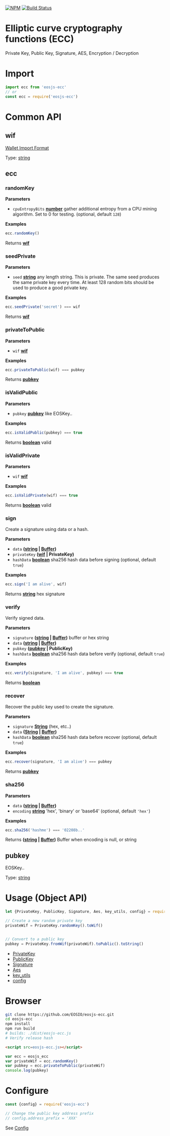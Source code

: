 [![NPM](https://img.shields.io/npm/v/eosjs-ecc.svg)](https://www.npmjs.org/package/eosjs-ecc)
[![Build Status](https://travis-ci.org/EOSIO/eosjs-ecc.svg?branch=master)](https://travis-ci.org/EOSIO/eosjs-ecc)

# Elliptic curve cryptography functions (ECC)

Private Key, Public Key, Signature, AES, Encryption / Decryption

# Import

```js
import ecc from 'eosjs-ecc'
// or
const ecc = require('eosjs-ecc')
```

# Common API

<!-- Generated by documentation.js. Update this documentation by updating the source code. -->

## wif

[Wallet Import Format](https://en.bitcoin.it/wiki/Wallet_import_format)

Type: [string](https://developer.mozilla.org/en-US/docs/Web/JavaScript/Reference/Global_Objects/String)

## ecc

### randomKey

**Parameters**

-   `cpuEntropyBits` **[number](https://developer.mozilla.org/en-US/docs/Web/JavaScript/Reference/Global_Objects/Number)** gather additional entropy
    from a CPU mining algorithm.  Set to 0 for testing. (optional, default `128`)

**Examples**

```javascript
ecc.randomKey()
```

Returns **[wif](#wif)** 

### seedPrivate

**Parameters**

-   `seed` **[string](https://developer.mozilla.org/en-US/docs/Web/JavaScript/Reference/Global_Objects/String)** any length string.  This is private.  The same
    seed produces the same private key every time.  At least 128 random
    bits should be used to produce a good private key.

**Examples**

```javascript
ecc.seedPrivate('secret') === wif
```

Returns **[wif](#wif)** 

### privateToPublic

**Parameters**

-   `wif` **[wif](#wif)** 

**Examples**

```javascript
ecc.privateToPublic(wif) === pubkey
```

Returns **[pubkey](#pubkey)** 

### isValidPublic

**Parameters**

-   `pubkey` **[pubkey](#pubkey)** like EOSKey..

**Examples**

```javascript
ecc.isValidPublic(pubkey) === true
```

Returns **[boolean](https://developer.mozilla.org/en-US/docs/Web/JavaScript/Reference/Global_Objects/Boolean)** valid

### isValidPrivate

**Parameters**

-   `wif` **[wif](#wif)** 

**Examples**

```javascript
ecc.isValidPrivate(wif) === true
```

Returns **[boolean](https://developer.mozilla.org/en-US/docs/Web/JavaScript/Reference/Global_Objects/Boolean)** valid

### sign

Create a signature using data or a hash.

**Parameters**

-   `data` **([string](https://developer.mozilla.org/en-US/docs/Web/JavaScript/Reference/Global_Objects/String) \| [Buffer](https://nodejs.org/api/buffer.html))** 
-   `privateKey` **([wif](#wif) | PrivateKey)** 
-   `hashData` **[boolean](https://developer.mozilla.org/en-US/docs/Web/JavaScript/Reference/Global_Objects/Boolean)** sha256 hash data before signing (optional, default `true`)

**Examples**

```javascript
ecc.sign('I am alive', wif)
```

Returns **[string](https://developer.mozilla.org/en-US/docs/Web/JavaScript/Reference/Global_Objects/String)** hex signature

### verify

Verify signed data.

**Parameters**

-   `signature` **([string](https://developer.mozilla.org/en-US/docs/Web/JavaScript/Reference/Global_Objects/String) \| [Buffer](https://nodejs.org/api/buffer.html))** buffer or hex string
-   `data` **([string](https://developer.mozilla.org/en-US/docs/Web/JavaScript/Reference/Global_Objects/String) \| [Buffer](https://nodejs.org/api/buffer.html))** 
-   `pubkey` **([pubkey](#pubkey) | PublicKey)** 
-   `hashData` **[boolean](https://developer.mozilla.org/en-US/docs/Web/JavaScript/Reference/Global_Objects/Boolean)** sha256 hash data before verify (optional, default `true`)

**Examples**

```javascript
ecc.verify(signature, 'I am alive', pubkey) === true
```

Returns **[boolean](https://developer.mozilla.org/en-US/docs/Web/JavaScript/Reference/Global_Objects/Boolean)** 

### recover

Recover the public key used to create the signature.

**Parameters**

-   `signature` **[String](https://developer.mozilla.org/en-US/docs/Web/JavaScript/Reference/Global_Objects/String)** (hex, etc..)
-   `data` **([String](https://developer.mozilla.org/en-US/docs/Web/JavaScript/Reference/Global_Objects/String) \| [Buffer](https://nodejs.org/api/buffer.html))** 
-   `hashData` **[boolean](https://developer.mozilla.org/en-US/docs/Web/JavaScript/Reference/Global_Objects/Boolean)** sha256 hash data before recover (optional, default `true`)

**Examples**

```javascript
ecc.recover(signature, 'I am alive') === pubkey
```

Returns **[pubkey](#pubkey)** 

### sha256

**Parameters**

-   `data` **([string](https://developer.mozilla.org/en-US/docs/Web/JavaScript/Reference/Global_Objects/String) \| [Buffer](https://nodejs.org/api/buffer.html))** 
-   `encoding` **[string](https://developer.mozilla.org/en-US/docs/Web/JavaScript/Reference/Global_Objects/String)** 'hex', 'binary' or 'base64' (optional, default `'hex'`)

**Examples**

```javascript
ecc.sha256('hashme') === '02208b..'
```

Returns **([string](https://developer.mozilla.org/en-US/docs/Web/JavaScript/Reference/Global_Objects/String) \| [Buffer](https://nodejs.org/api/buffer.html))** Buffer when encoding is null, or string

## pubkey

EOSKey..

Type: [string](https://developer.mozilla.org/en-US/docs/Web/JavaScript/Reference/Global_Objects/String)

# Usage (Object API)

```js
let {PrivateKey, PublicKey, Signature, Aes, key_utils, config} = require('eosjs-ecc')

// Create a new random private key
privateWif = PrivateKey.randomKey().toWif()


// Convert to a public key
pubkey = PrivateKey.fromWif(privateWif).toPublic().toString()
```

-   [PrivateKey](./src/key_private.js)
-   [PublicKey](./src/key_public.js)
-   [Signature](./src/signature.js)
-   [Aes](./src/aes.js)
-   [key_utils](./src/key_utils.js)
-   [config](./src/config.js)

# Browser

```bash
git clone https://github.com/EOSIO/eosjs-ecc.git
cd eosjs-ecc
npm install
npm run build
# builds: ./dist/eosjs-ecc.js
# Verify release hash
```

```html
<script src=eosjs-ecc.js></script>
```

```js
var ecc = eosjs_ecc
var privateWif = ecc.randomKey()
var pubkey = ecc.privateToPublic(privateWif)
console.log(pubkey)
```

# Configure

```js
const {config} = require('eosjs-ecc')

// Change the public key address prefix
// config.address_prefix = 'XXX'
```

See [Config](./src/config.js)
